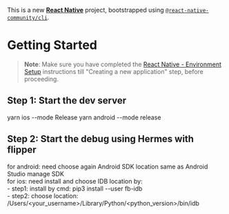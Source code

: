 This is a new [**React Native**](https://reactnative.dev) project, bootstrapped using [`@react-native-community/cli`](https://github.com/react-native-community/cli).

# Getting Started

>**Note**: Make sure you have completed the [React Native - Environment Setup](https://reactnative.dev/docs/environment-setup) instructions till "Creating a new application" step, before proceeding.

## Step 1: Start the dev server
yarn ios --mode Release
yarn android --mode release

## Step 2: Start the debug using Hermes with flipper
for android: need choose again Android SDK location same as Android Studio manage SDK<br />
for ios: need install and choose IDB location by:<br />
    - step1: install by cmd: pip3  install --user fb-idb<br />
    - step2: choose location: /Users/<your_username>/Library/Python/<python_version>/bin/idb<br />

